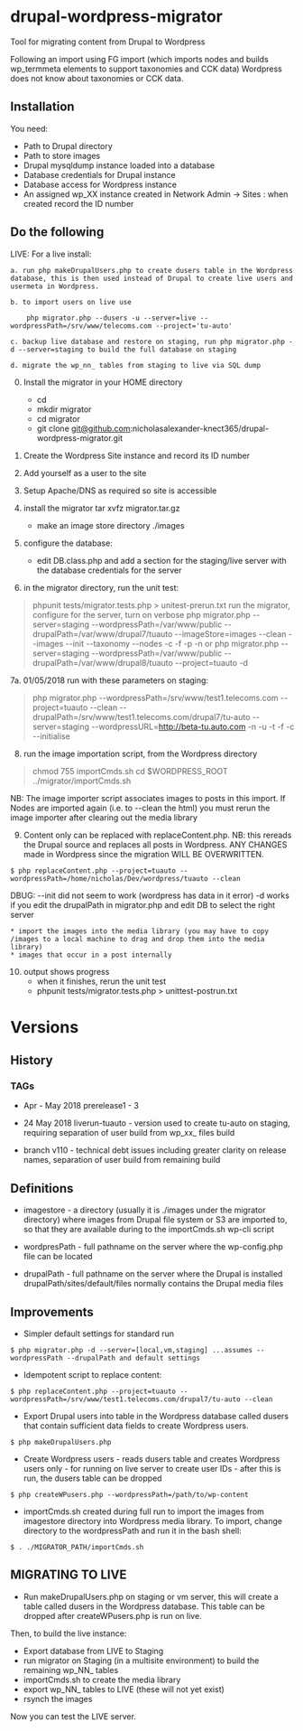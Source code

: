 # drupal-wordpress-migrator

Tool for migrating content from Drupal to Wordpress

Following an import using FG import (which imports nodes and builds wp_termmeta elements to support taxonomies and CCK data) Wordpress does not know about taxonomies or CCK data.  

## Installation

You need: 
* Path to Drupal directory 
* Path to store images
* Drupal mysqldump instance loaded into a database
* Database credentials for Drupal instance 
* Database access for Wordpress instance
* An assigned wp_XX instance created in Network Admin -> Sites : when created record the ID number 

## Do the following

LIVE:  For a live install:

	a. run php makeDrupalUsers.php to create dusers table in the Wordpress database, this is then used instead of Drupal to create live users and usermeta in Wordpress.

	b. to import users on live use 

		php migrator.php --dusers -u --server=live --wordpressPath=/srv/www/telecoms.com --project='tu-auto'

	c. backup live database and restore on staging, run php migrator.php -d --server=staging to build the full database on staging

	d. migrate the wp_nn_ tables from staging to live via SQL dump

0. Install the migrator in your HOME directory
	* cd 
	* mkdir migrator
	* cd migrator
	* git clone git@github.com:nicholasalexander-knect365/drupal-wordpress-migrator.git

1. Create the Wordpress Site instance and record its ID number

2. Add yourself as a user to the site

3. Setup Apache/DNS as required so site is accessible

4. install the migrator tar xvfz migrator.tar.gz
	* make an image store directory ./images

6. configure the database: 
	* edit DB.class.php and add a section for the staging/live server with the database credentials for the server
 
7. in the migrator directory, run the unit test:
>	phpunit tests/migrator.tests.php > unitest-prerun.txt
>	run the migrator, configure for the server, turn on verbose
>	php migrator.php --server=staging --wordpressPath=/var/www/public --drupalPath=/var/www/drupal7/tuauto --imageStore=images --clean --images --init --taxonomy --nodes -c -f -p -n
	or
>	php migrator.php --server=staging --wordpressPath=/var/www/public --drupalPath=/var/www/drupal8/tuauto --project=tuauto -d

7a. 01/05/2018 run with these parameters on staging:

>	php migrator.php --wordpressPath=/srv/www/test1.telecoms.com --project=tuauto --clean --drupalPath=/srv/www/test1.telecoms.com/drupal7/tu-auto --server=staging --wordpressURL=http://beta-tu.auto.com -n -u -t -f -c --initialise

8. run the image importation script, from the Wordpress directory
>	chmod 755 importCmds.sh
>	cd $WORDPRESS_ROOT
>	../migrator/importCmds.sh

NB: The image importer script associates images to posts in this import.  If Nodes are imported again (i.e. to --clean the html) you must rerun the image importer after clearing out the media library

9. Content only can be replaced with replaceContent.php.  NB: this rereads the Drupal source and replaces all posts in Wordpress.  ANY CHANGES made in Wordpress since the migration WILL BE OVERWRITTEN.

`$ php replaceContent.php --project=tuauto --wordpressPath=/home/nicholas/Dev/wordpress/tuauto --clean`


DBUG: --init did not seem to work (wordpress has data in it error)
      -d works if you edit the drupalPath in migrator.php and edit DB to select the right server

	* import the images into the media library (you may have to copy /images to a local machine to drag and drop them into the media library)
	* images that occur in a post internally

10. output shows progress
	* when it finishes, rerun the unit test
	* phpunit tests/migrator.tests.php > unittest-postrun.txt

# Versions 
## History
### TAGs

* Apr - May 2018 prerelease1 - 3

* 24 May 2018  liverun-tuauto - version used to create tu-auto on staging, requiring separation of user build from wp_xx_ files build

* branch v110 - technical debt issues including greater clarity on release names, separation of user build from remaining build

## Definitions

* imagestore - a directory (usually it is ./images under the migrator directory) where images from Drupal file system or S3 are imported to, so that they are available during to the importCmds.sh wp-cli script

* wordpresPath - full pathname on the server where the wp-config.php file can be located

* drupalPath - full pathname on the server where the Drupal is installed drupalPath/sites/default/files normally contains the Drupal media files

## Improvements

* Simpler default settings for standard run

`$ php migrator.php -d --server=[local,vm,staging] ...assumes --wordpressPath --drupalPath and default settings`

* Idempotent script to replace content: 

`$ php replaceContent.php --project=tuauto --wordpressPath=/srv/www/test1.telecoms.com/drupal7/tu-auto --clean`

* Export Drupal users into table in the Wordpress database called dusers that contain sufficient data fields to create Wordpress users.

`$ php makeDrupalUsers.php`

* Create Wordpress users - reads dusers table and creates Wordpress users only - for running on live server to create user IDs - after this is run, the dusers table can be dropped

`$ php createWPusers.php --wordpressPath=/path/to/wp-content`

* importCmds.sh created during full run to import the images from imagestore directory into Wordpress media library.  To import, change directory to the wordpressPath and run it in the bash shell:

`$ . ./MIGRATOR_PATH/importCmds.sh`


## MIGRATING TO LIVE 

* Run makeDrupalUsers.php on staging or vm server, this will create a table called dusers in the Wordpress database.  This table can be dropped after createWPusers.php is run on live.

Then, to build the live instance:

* Export database from LIVE to Staging
* run migrator on Staging (in a multisite environment) to build the remaining wp_NN_ tables 
* importCmds.sh to create the media library
* export wp_NN_ tables to LIVE (these will not yet exist)
* rsynch the images

Now you can test the LIVE server.

